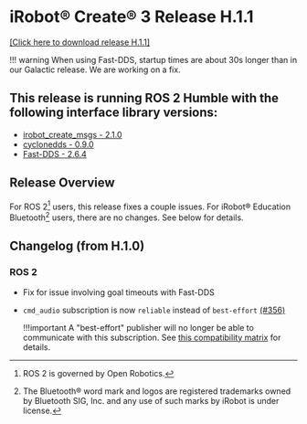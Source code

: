 # iRobot® Create® 3 Release H.1.1
[[Click here to download release H.1.1]](https://github.com/iRobotEducation/create3_docs/releases/download/H.1.1/Create3-H.1.1.swu)

!!! warning
    When using Fast-DDS, startup times are about 30s longer than in our Galactic release. We are working on a fix.

## This release is running ROS 2 Humble with the following interface library versions:

- [irobot_create_msgs - 2.1.0](https://github.com/iRobotEducation/irobot_create_msgs/tree/2.1.0)
- [cyclonedds - 0.9.0](https://github.com/eclipse-cyclonedds/cyclonedds/tree/0.9.0)
- [Fast-DDS - 2.6.4](https://github.com/eProsima/Fast-DDS/tree/2.6.4)

## Release Overview
For ROS 2[^1] users, this release fixes a couple issues.
For iRobot® Education Bluetooth[^2] users, there are no changes.
See below for details.

## Changelog (from H.1.0)
### ROS 2
* Fix for issue involving goal timeouts with Fast-DDS
* `cmd_audio` subscription is now `reliable` instead of `best-effort` [(#356)](https://github.com/iRobotEducation/create3_docs/issues/356)

    !!!important
        A "best-effort" publisher will no longer be able to communicate with this subscription. See [this compatibility matrix](https://docs.ros.org/en/rolling/Concepts/About-Quality-of-Service-Settings.html#qos-compatibilities) for details.

[^1]: ROS 2 is governed by Open Robotics.
[^2]: The Bluetooth® word mark and logos are registered trademarks owned by Bluetooth SIG, Inc. and any use of such marks by iRobot is under license.
[^3]: All other trademarks mentioned are the property of their respective owners.